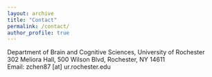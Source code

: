 ```yaml
---
layout: archive
title: "Contact"
permalink: /contact/
author_profile: true
---
```

Department of Brain and Cognitive Sciences, University of Rochester<br>
302 Meliora Hall, 500 Wilson Blvd, Rochester, NY 14611<br>
Email: zchen87 [at] ur.rochester.edu
